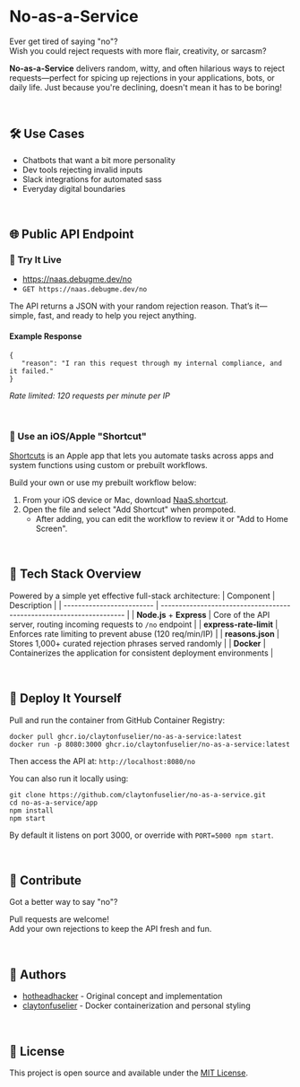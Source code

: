 # No-as-a-Service
Ever get tired of saying "no"?  
Wish you could reject requests with more flair, creativity, or sarcasm?

**No-as-a-Service** delivers random, witty, and often hilarious ways to reject requests—perfect for spicing up rejections in your applications, bots, or daily life. Just because you're declining, doesn't mean it has to be boring!

<br>

## 🛠️ Use Cases
- Chatbots that want a bit more personality
- Dev tools rejecting invalid inputs
- Slack integrations for automated sass
- Everyday digital boundaries

<br>

## 🌐 Public API Endpoint
### 🧪 Try It Live
- https://naas.debugme.dev/no  
- `GET https://naas.debugme.dev/no`

The API returns a JSON with your random rejection reason. That’s it—simple, fast, and ready to help you reject anything.

#### Example Response
```
{
   "reason": "I ran this request through my internal compliance, and it failed."
}
```
*Rate limited: 120 requests per minute per IP*

<br>

### 📱 Use an iOS/Apple "Shortcut"
[Shortcuts](https://support.apple.com/guide/shortcuts/welcome/ios) is an Apple app that lets you automate tasks across apps and system functions using custom or prebuilt workflows.

Build your own or use my prebuilt workflow below:
1. From your iOS device or Mac, download [NaaS.shortcut](https://github.com/claytonfuselier/no-as-a-service/raw/refs/heads/main/assets/ios/NaaS.shortcut).
2. Open the file and select "Add Shortcut" when prompoted.
   - After adding, you can edit the workflow to review it or "Add to Home Screen".

<br>

## 🧠 Tech Stack Overview
Powered by a simple yet effective full-stack architecture:
| Component                 | Description                                                          |
| ------------------------- | -------------------------------------------------------------------- |
| **Node.js** + **Express** | Core of the API server, routing incoming requests to `/no` endpoint  |
| **express-rate-limit**    | Enforces rate limiting to prevent abuse (120 req/min/IP)             |
| **reasons.json**          | Stores 1,000+ curated rejection phrases served randomly              |
| **Docker**                | Containerizes the application for consistent deployment environments |

<br>

## 🐳 Deploy It Yourself
Pull and run the container from GitHub Container Registry:

```
docker pull ghcr.io/claytonfuselier/no-as-a-service:latest
docker run -p 8080:3000 ghcr.io/claytonfuselier/no-as-a-service:latest
```
Then access the API at: `http://localhost:8080/no`

You can also run it locally using:
```
git clone https://github.com/claytonfuselier/no-as-a-service.git
cd no-as-a-service/app
npm install
npm start
```
By default it listens on port 3000, or override with `PORT=5000 npm start`.

<br>

## 🧩 Contribute
Got a better way to say "no"?

Pull requests are welcome!  
Add your own rejections to keep the API fresh and fun.

<br>

## 👤 Authors
- [hotheadhacker](https://github.com/hotheadhacker) - Original concept and implementation
- [claytonfuselier](https://github.com/claytonfuselier) - Docker containerization and personal styling

<br>

## 📄 License
This project is open source and available under the [MIT License](LICENSE).
